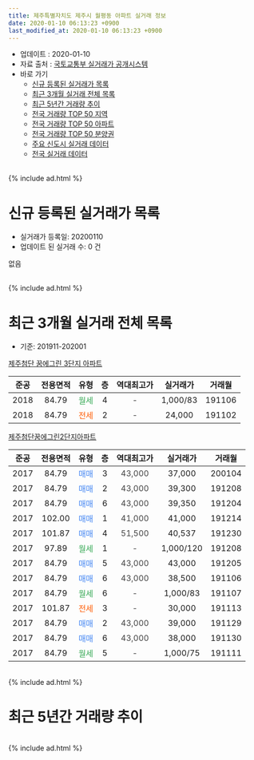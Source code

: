 ```yaml
---
title: 제주특별자치도 제주시 월평동 아파트 실거래 정보
date: 2020-01-10 06:13:23 +0900
last_modified_at: 2020-01-10 06:13:23 +0900
---
```


* 업데이트 : 2020-01-10
* 자료 출처 : [국토교통부 실거래가 공개시스템](http://rt.molit.go.kr)
* 바로 가기
    * [신규 등록된 실거래가 목록](#신규-등록된-실거래가-목록)
    * [최근 3개월 실거래 전체 목록](#최근-3개월-실거래-전체-목록)
    * [최근 5년간 거래량 추이](#최근-5년간-거래량-추이)
    * [전국 거래량 TOP 50 지역](https://inasie.github.io/apt-trade-info/최근-3개월-전국에서-가장-거래가-많이-발생한-지역)
    * [전국 거래량 TOP 50 아파트](https://inasie.github.io/apt-trade-info/최근-3개월-전국에서-가장-거래가-많이-발생한-아파트)
    * [전국 거래량 TOP 50 분양권](https://inasie.github.io/apt-trade-info/최근-3개월-전국에서-가장-거래가-많이-발생한-분양권)
    * [주요 신도시 실거래 데이터](https://inasie.github.io/apt-trade-info/주요-신도시)
    * [전국 실거래 데이터](https://inasie.github.io/apt-trade-info/전국)
<br>
{% include ad.html %}
<br>

# 신규 등록된 실거래가 목록
* 실거래가 등록일: 20200110
* 업데이트 된 실거래 수: 0 건

없음

<br>
{% include ad.html %}
<br>

# 최근 3개월 실거래 전체 목록
* 기준: 201911-202001


[제주첨단 꿈에그린 3단지 아파트](https://search.naver.com/search.naver?query=%EC%A0%9C%EC%A3%BC%ED%8A%B9%EB%B3%84%EC%9E%90%EC%B9%98%EB%8F%84+%EC%A0%9C%EC%A3%BC%EC%8B%9C+%EC%9B%94%ED%8F%89%EB%8F%99+%EC%A0%9C%EC%A3%BC%EC%B2%A8%EB%8B%A8+%EA%BF%88%EC%97%90%EA%B7%B8%EB%A6%B0+3%EB%8B%A8%EC%A7%80+%EC%95%84%ED%8C%8C%ED%8A%B8)

|준공|전용면적|유형|층|역대최고가|실거래가|거래월|
|:---:|:---:|:---:|:---:|:---:|:---:|:---:|
|2018|84.79|<span style="color:#34a853">월세</span>|4|<span style="color:#444444">-</span>|1,000/83|191106|
|2018|84.79|<span style="color:#ff5a00">전세</span>|2|<span style="color:#444444">-</span>|24,000|191102|

[제주첨단꿈에그린2단지아파트](https://search.naver.com/search.naver?query=%EC%A0%9C%EC%A3%BC%ED%8A%B9%EB%B3%84%EC%9E%90%EC%B9%98%EB%8F%84+%EC%A0%9C%EC%A3%BC%EC%8B%9C+%EC%9B%94%ED%8F%89%EB%8F%99+%EC%A0%9C%EC%A3%BC%EC%B2%A8%EB%8B%A8%EA%BF%88%EC%97%90%EA%B7%B8%EB%A6%B02%EB%8B%A8%EC%A7%80%EC%95%84%ED%8C%8C%ED%8A%B8)

|준공|전용면적|유형|층|역대최고가|실거래가|거래월|
|:---:|:---:|:---:|:---:|:---:|:---:|:---:|
|2017|84.79|<span style="color:#4285f3">매매</span>|3|<span style="color:#444444">43,000</span>|37,000|200104|
|2017|84.79|<span style="color:#4285f3">매매</span>|2|<span style="color:#444444">43,000</span>|39,300|191208|
|2017|84.79|<span style="color:#4285f3">매매</span>|6|<span style="color:#444444">43,000</span>|39,350|191204|
|2017|102.00|<span style="color:#4285f3">매매</span>|1|<span style="color:#444444">41,000</span>|41,000|191214|
|2017|101.87|<span style="color:#4285f3">매매</span>|4|<span style="color:#444444">51,500</span>|40,537|191230|
|2017|97.89|<span style="color:#34a853">월세</span>|1|<span style="color:#444444">-</span>|1,000/120|191208|
|2017|84.79|<span style="color:#4285f3">매매</span>|5|<span style="color:#444444">43,000</span>|43,000|191205|
|2017|84.79|<span style="color:#4285f3">매매</span>|6|<span style="color:#444444">43,000</span>|38,500|191106|
|2017|84.79|<span style="color:#34a853">월세</span>|6|<span style="color:#444444">-</span>|1,000/83|191107|
|2017|101.87|<span style="color:#ff5a00">전세</span>|3|<span style="color:#444444">-</span>|30,000|191113|
|2017|84.79|<span style="color:#4285f3">매매</span>|2|<span style="color:#444444">43,000</span>|39,000|191129|
|2017|84.79|<span style="color:#4285f3">매매</span>|6|<span style="color:#444444">43,000</span>|38,000|191130|
|2017|84.79|<span style="color:#34a853">월세</span>|5|<span style="color:#444444">-</span>|1,000/75|191111|


<br>
{% include ad.html %}
<br>

# 최근 5년간 거래량 추이


<div style="width:100%;">
    <canvas id="deal_progress" height="200"></canvas>
</div>

<script>
new Chart(document.getElementById("deal_progress"), {
    type: 'line',
    data: {
        labels: ['201501','201502','201503','201504','201505','201506','201507','201508','201509','201510','201511','201512','201601','201602','201603','201604','201605','201606','201607','201608','201609','201610','201611','201612','201701','201702','201703','201704','201705','201706','201707','201708','201709','201710','201711','201712','201801','201802','201803','201804','201805','201806','201807','201808','201809','201810','201811','201812','201901','201902','201903','201904','201905','201906','201907','201908','201909','201910','201911','201912','202001'],
        datasets: [{
            label: '매매',
            pointRadius: 1,
            data: [0, 0, 0, 0, 0, 0, 0, 0, 0, 0, 0, 0, 0, 0, 0, 0, 0, 0, 0, 0, 0, 0, 0, 0, 0, 0, 0, 0, 0, 0, 0, 0, 0, 0, 0, 0, 5, 4, 1, 0, 1, 0, 1, 0, 1, 1, 1, 0, 0, 0, 0, 0, 1, 0, 3, 1, 0, 3, 3, 5, 1],
            borderColor: "rgba(255, 201, 14, 1)",
            backgroundColor: "rgba(255, 201, 14, 0.5)",
            fill: false,
            lineTension: 0
        },{
            label: '전월세',
            pointRadius: 1,
            data: [0, 0, 0, 0, 0, 0, 0, 0, 0, 0, 0, 0, 0, 0, 0, 0, 0, 0, 0, 0, 0, 0, 0, 0, 0, 0, 0, 0, 0, 0, 0, 1, 1, 3, 8, 11, 13, 6, 13, 15, 11, 30, 6, 3, 4, 7, 7, 5, 8, 2, 8, 6, 3, 7, 5, 6, 3, 4, 5, 1, 0],
            borderColor: "rgba(0, 141, 185, 1)",
            backgroundColor: "rgba(0, 141, 185, 0.5)",
            fill: false,
            lineTension: 0
        }
        ]
    },
    options: {
        responsive: true,
        title: {
            display: false
        },
        tooltips: {
            mode: 'index',
            intersect: false
        },
        hover: {
            mode: 'nearest',
            intersect: true
        },
        scales: {
            xAxes: [{
                display: true,
                scaleLabel: {
                    display: true,
                    labelString: '년/월'
                }
            }],
            yAxes: [{
                display: true,
                ticks: {
                    suggestedMin: 0,
                },
                scaleLabel: {
                    display: true,
                    labelString: '실거래 수'
                }
            }]
        }
    }
});

</script>


<br>
{% include ad.html %}
<br>

